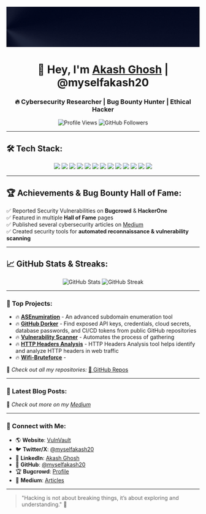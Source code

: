 ![GitHub Banner](https://github.com/myselfakash20/myselfakash20/blob/main/Akash%20Ghosh%20%20%40myselfakash20.gif)

<h1 align="center">👋 Hey, I'm <a href="https://github.com/myselfakash20">Akash Ghosh</a> | @myselfakash20</h1>
<h3 align="center">🔥 Cybersecurity Researcher | Bug Bounty Hunter | Ethical Hacker </h3>

<p align="center">
  <img src="https://komarev.com/ghpvc/?username=myselfakash20&label=Profile%20Views&color=blueviolet&style=plastic" alt="Profile Views">
  <img src="https://img.shields.io/github/followers/myselfakash20?label=Followers&style=social" alt="GitHub Followers">
</p>

---

## 🛠 Tech Stack:
<p align="center">
  <img src="https://img.shields.io/badge/Python-3776AB?style=for-the-badge&logo=python&logoColor=white">
  <img src="https://img.shields.io/badge/Bash-121011?style=for-the-badge&logo=gnu-bash&logoColor=white">
  <img src="https://img.shields.io/badge/Burp%20Suite-F24E1E?style=for-the-badge&logo=burp-suite&logoColor=white">
  <img src="https://img.shields.io/badge/Nmap-0040FF?style=for-the-badge&logo=nmap&logoColor=white">
  <img src="https://img.shields.io/badge/Kali_Linux-557C94?style=for-the-badge&logo=kali-linux&logoColor=white">
  <img src="https://img.shields.io/badge/Docker-2496ED?style=for-the-badge&logo=docker&logoColor=white">
  <img src="https://img.shields.io/badge/JavaScript-F7DF1E?style=for-the-badge&logo=javascript&logoColor=black">
  <img src="https://img.shields.io/badge/Go-00ADD8?style=for-the-badge&logo=go&logoColor=white">
  <img src="https://img.shields.io/badge/Rust-000000?style=for-the-badge&logo=rust&logoColor=white">
  <img src="https://img.shields.io/badge/HTML5-E34F26?style=for-the-badge&logo=html5&logoColor=white">
  <img src="https://img.shields.io/badge/CSS3-1572B6?style=for-the-badge&logo=css3&logoColor=white">
  <img src="https://img.shields.io/badge/SQL-4479A1?style=for-the-badge&logo=mysql&logoColor=white">
  <img src="https://img.shields.io/badge/PostgreSQL-336791?style=for-the-badge&logo=postgresql&logoColor=white">
</p>


---

## 🏆 Achievements & Bug Bounty Hall of Fame:
✅ Reported Security Vulnerabilities on **Bugcrowd** & **HackerOne**  
✅ Featured in multiple **Hall of Fame** pages  
✅ Published several cybersecurity articles on [Medium](https://medium.com/@myselfakash20)  
✅ Created security tools for **automated reconnaissance & vulnerability scanning**  

---

## 📈 GitHub Stats & Streaks:
<p align="center">
  <img src="https://github-readme-stats.vercel.app/api?username=myselfakash20&show_icons=true&theme=radical" width="48%" alt="GitHub Stats">  
  <img src="https://github-readme-streak-stats.herokuapp.com/?user=myselfakash20&theme=radical" width="48%" alt="GitHub Streak">  
</p>

---

### 🚀 Top Projects:
- 🔥 **[ASEnumiration](https://github.com/myselfakash20/ASEnumiration)** - An advanced subdomain enumeration tool
- 🔥 **[GitHub Dorker](https://github.com/myselfakash20/Github_Dorker)** - Find exposed API keys, credentials, cloud secrets, database passwords, and CI/CD tokens from public GitHub repositories
- 🔥 **[Vulnerability Scanner](https://github.com/myselfakash20/vulnerability_scan)** - Automates the process of gathering
- 🔥 **[HTTP Headers Analysis](https://github.com/myselfakash20/http-headers-analysis)** - HTTP Headers Analysis tool helps identify and analyze HTTP headers in web traffic
- 🔥 **[Wifi-Bruteforce](https://github.com/myselfakash20/wifi-bruteforce)** -



📌 *Check out all my repositories:* [🔗 GitHub Repos](https://github.com/myselfakash20?tab=repositories)

---

### 📢 Latest Blog Posts:
<!-- BLOG-POST-LIST:START -->
<!-- BLOG-POST-LIST:END -->

🚀 *Check out more on my [Medium](https://medium.com/@myselfakash20)*

---

### 🎯 Connect with Me:
- 🌎 **Website**: [VulnVault](https://vulnvault.online)
- 🐦 **Twitter/X**: [@myselfakash20](https://x.com/myselfakash20)
- 🔗 **LinkedIn**: [Akash Ghosh](https://www.linkedin.com/in/akash-ghosh-145bb61b5/)
- 🐙 **GitHub**: [@myselfakash20](https://github.com/myselfakash20)
- 🏆 **Bugcrowd**: [Profile](https://bugcrowd.com/myselfakash20)
- 📜 **Medium**: [Articles](https://medium.com/@myselfakash20)

---

> "Hacking is not about breaking things, it’s about exploring and understanding." 🚀
